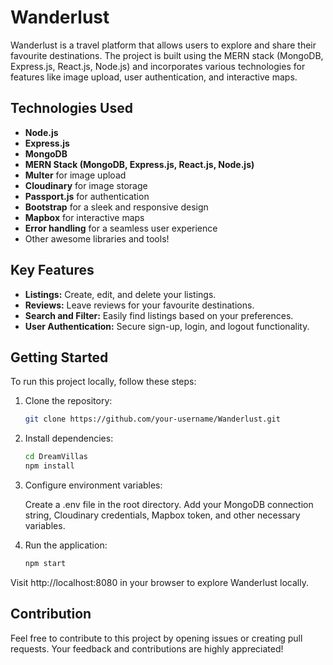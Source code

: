 # Wanderlust

Wanderlust is a travel platform that allows users to explore and share their favourite destinations. The project is built using the MERN stack (MongoDB, Express.js, React.js, Node.js) and incorporates various technologies for features like image upload, user authentication, and interactive maps.

## Technologies Used

- **Node.js**
- **Express.js**
- **MongoDB**
- **MERN Stack (MongoDB, Express.js, React.js, Node.js)**
- **Multer** for image upload
- **Cloudinary** for image storage
- **Passport.js** for authentication
- **Bootstrap** for a sleek and responsive design
- **Mapbox** for interactive maps
- **Error handling** for a seamless user experience
- Other awesome libraries and tools!

## Key Features

- **Listings:** Create, edit, and delete your listings.
- **Reviews:** Leave reviews for your favourite destinations.
- **Search and Filter:** Easily find listings based on your preferences.
- **User Authentication:** Secure sign-up, login, and logout functionality.

## Getting Started

To run this project locally, follow these steps:

1. Clone the repository:

   ```bash
   git clone https://github.com/your-username/Wanderlust.git

2. Install dependencies:

    ```bash
    cd DreamVillas
    npm install

3. Configure environment variables:

    Create a .env file in the root directory.
    Add your MongoDB connection string, Cloudinary credentials, Mapbox token, and other necessary variables.

4. Run the application:

    ```bash
    npm start

  Visit http://localhost:8080 in your browser to explore Wanderlust locally.

## Contribution
Feel free to contribute to this project by opening issues or creating pull requests. Your feedback and contributions are highly appreciated!
